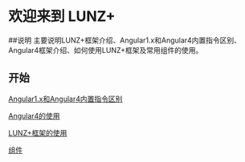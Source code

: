 # 欢迎来到 LUNZ+

##说明
主要说明LUNZ+框架介绍、Angular1.x和Angular4内置指令区别、Angular4框架介绍、如何使用LUNZ+框架及常用组件的使用。

## 开始

[Angular1.x和Angular4内置指令区别](/difference/difference/)

[Angular4的使用](/angular4/angular4-index/)

[LUNZ+框架的使用](/Lunz+/technological-process/technological-process/)

[组件](/component/form/form/)
